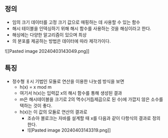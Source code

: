 
## 정의
- 임의 크기 데이터를 고정 크기 값으로 매핑하는 데 사용할 수 있는 함수
- 해시 테이블을 인덱싱하기 위해 해시 함수를 사용하는 것을 해싱이라고 한다. 
- 해싱에는 다양한 알고리즘이 있으며 최상
- 의 분포를 제공하는 방법은 데이터에 따라 제각가이다. 

![[Pasted image 20240403143049.png]]


## 특징
- 정수형 ㅐ시 기법인 모듈로 연산을 이용한 나눗셈 방식을 보면
	- h(x) = x mod m
	- 여기서 h(x)는 입력값 x의 해시 함수를 통해 생성된 결과
	- m은 해시테이블을 크기로 2의 멱수(거듭제곱으로 된 수)에 가깝지 않은 소수를 택하는 것이 좋다.
	- h(x)는 이 값의 모듈로 연산의 결과로
		- 조슈아 블로크는 자바를 설계할 때 x를 다음과 같이 다항식의 결과로 정의한다. 
		- ![[Pasted image 20240403143319.png]]
